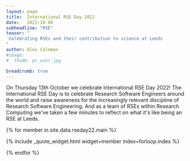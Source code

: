 ```yaml
---
layout: page
title:  International RSE Day 2022
date:   2022-10-06
subheadline: "RSE"
teaser: "
 Celebrating RSEs and their contribution to science at Leeds
"
author: Alex Coleman
#image:
#  thumb: pc_user.jpg

breadcrumb: true
---
```


On Thursday 13th October we celebrate International RSE Day 2022! 
The International RSE Day is to celebrate Research Software Engineers around the world and raise awareness for the increasingly relevant discipline of Research Software Engineering. 
And as a team of RSEs within Research Computing we've taken a few minutes to reflect on what it's like being an RSE at Leeds.

{% for member in site.data.rseday22.main %}

  {% include _quote_widget.html widget=member index=forloop.index %}

{% endfor %}


